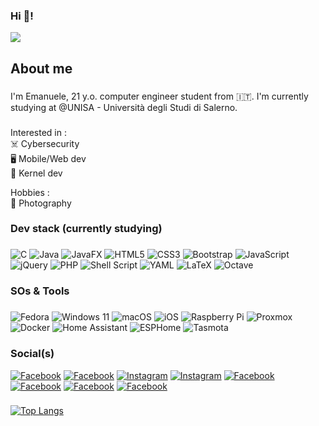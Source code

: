 <h3 align="left">Hi 👋!</h3>
<img src="https://media.giphy.com/media/v1.Y2lkPTc5MGI3NjExMXlhbzJxbGZycDd6NXB3ajMyZDZyNGM5NGUzcWgwejFtM2g1bTQ2OCZlcD12MV9pbnRlcm5hbF9naWZfYnlfaWQmY3Q9Zw/qpGEpgKoVyOtO/giphy.gif"  />


###

<h2 align="left">About me</h2>

###

<p align="left">I'm Emanuele, 21 y.o. computer engineer student from 🇮🇹. I'm currently studying at @UNISA - Università degli Studi di Salerno.</p>

###

<p align="left">Interested in : <br>☠️ Cybersecurity<br>🖥️  Mobile/Web dev<br>🐧 Kernel dev</p>
<p align="left">Hobbies : <br>📸 Photography<br></p>

###

<h3 align="left">Dev stack (currently studying)</h3>

###

  ![C](https://img.shields.io/badge/c-%2300599C.svg?style=for-the-badge&logo=c&logoColor=white)
  ![Java](https://img.shields.io/badge/java-%23ED8B00.svg?style=for-the-badge&logo=openjdk&logoColor=white)
  ![JavaFX](https://img.shields.io/badge/javafx-%23FF0000.svg?style=for-the-badge&logo=javafx&logoColor=white)
  ![HTML5](https://img.shields.io/badge/html5-%23E34F26.svg?style=for-the-badge&logo=html5&logoColor=white)
  ![CSS3](https://img.shields.io/badge/css3-%231572B6.svg?style=for-the-badge&logo=css3&logoColor=white)
  ![Bootstrap](https://img.shields.io/badge/bootstrap-%238511FA.svg?style=for-the-badge&logo=bootstrap&logoColor=white)
  ![JavaScript](https://img.shields.io/badge/javascript-%23323330.svg?style=for-the-badge&logo=javascript&logoColor=%23F7DF1E)
  ![jQuery](https://img.shields.io/badge/jquery-%230769AD.svg?style=for-the-badge&logo=jquery&logoColor=white)
  ![PHP](https://img.shields.io/badge/php-%23777BB4.svg?style=for-the-badge&logo=php&logoColor=white)
  ![Shell Script](https://img.shields.io/badge/shell_script-%23121011.svg?style=for-the-badge&logo=gnu-bash&logoColor=white)
  ![YAML](https://img.shields.io/badge/yaml-%23ffffff.svg?style=for-the-badge&logo=yaml&logoColor=151515)
  ![LaTeX](https://img.shields.io/badge/latex-%23008080.svg?style=for-the-badge&logo=latex&logoColor=white)
  ![Octave](https://img.shields.io/badge/Octave-0790C0.svg?style=for-the-badge&logo=Octave&logoColor=white)


###

<h3 align="left">SOs & Tools</h3>

###
![Fedora](https://img.shields.io/badge/Fedora-294172?style=for-the-badge&logo=fedora&logoColor=white)
![Windows 11](https://img.shields.io/badge/Windows%2011-%230079d5.svg?style=for-the-badge&logo=Windows%2011&logoColor=white)
![macOS](https://img.shields.io/badge/mac%20os-000000?style=for-the-badge&logo=macos&logoColor=F0F0F0)
![iOS](https://img.shields.io/badge/iOS-000000?style=for-the-badge&logo=ios&logoColor=white)
![Raspberry Pi](https://img.shields.io/badge/-RaspberryPi-C51A4A?style=for-the-badge&logo=Raspberry-Pi)
![Proxmox](https://img.shields.io/badge/proxmox-%23E57000.svg?&style=for-the-badge&logo=proxmox&logoColor=white)
![Docker](https://img.shields.io/badge/Docker-2496ED.svg?style=for-the-badge&logo=Docker&logoColor=white)
![Home Assistant](https://img.shields.io/badge/home%20assistant-%2341BDF5.svg?style=for-the-badge&logo=home-assistant&logoColor=white)
![ESPHome](https://a11ybadges.com/badge?logo=esphome)
![Tasmota](https://img.shields.io/badge/Tasmota-1FA3EC.svg?style=for-the-badge&logo=Tasmota&logoColor=white)

###
<h3 align="left">Social(s)</h3>

<a href="https://emanueletocci.github.io/link-page/" target="_blank"><img src="https://img.shields.io/badge/website-000000?style=for-the-badge&logo=About.me&logoColor=white" alt="Facebook"></a>
<a href="https://aboutof.netlify.app/" target="_blank"><img src="https://img.shields.io/badge/website-000000?style=for-the-badge&logo=About.me&logoColor=white" alt="Facebook"></a>
<a href="https://www.instagram.com/emanuele.tocci/" target="_blank"><img src="https://img.shields.io/badge/Instagram-E4405F?style=for-the-badge&logo=instagram&logoColor=white" alt="Instagram"></a>
<a href="https://www.instagram.com/emanuele.tocci.ph/" target="_blank"><img src="https://img.shields.io/badge/Instagram-E4405F?style=for-the-badge&logo=instagram&logoColor=white" alt="Instagram"></a>
<a href="https://www.facebook.com/emanuele.tocci.14" target="_blank"><img src="https://img.shields.io/badge/Facebook-1877F2?style=for-the-badge&logo=facebook&logoColor=white" alt="Facebook"></a>
<a href="https://www.facebook.com/emanuele.tocci.14" target="_blank"><img src="https://img.shields.io/badge/Reddit-FF4500?style=for-the-badge&logo=reddit&logoColor=white" alt="Facebook"></a>
<a href="https://www.facebook.com/emanuele.tocci.14" target="_blank"><img src="https://img.shields.io/badge/LinkedIn-0077B5?style=for-the-badge&logo=linkedin&logoColor=white" alt="Facebook"></a>
<a href="https://www.facebook.com/emanuele.tocci.14" target="_blank"><img src="https://img.shields.io/badge/Telegram-2CA5E0?style=for-the-badge&logo=telegram&logoColor=white" alt="Facebook"></a>

###

[![Top Langs](https://github-readme-stats.vercel.app/api/top-langs/?username=emanueletocci&count_private=true&layout=compact)](https://github.com/anuraghazra/github-readme-stats)

